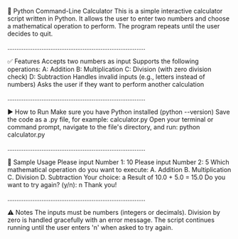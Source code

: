 🧮 Python Command-Line Calculator
This is a simple interactive calculator script written in Python. It allows the user to enter two numbers and choose a mathematical operation to perform. The program repeats until the user decides to quit.

.............................................................................

✅ Features
Accepts two numbers as input
Supports the following operations:
A: Addition
B: Multiplication
C: Division (with zero division check)
D: Subtraction
Handles invalid inputs (e.g., letters instead of numbers)
Asks the user if they want to perform another calculation

.............................................................................

▶️ How to Run
Make sure you have Python installed (python --version)
Save the code as a .py file, for example:
calculator.py
Open your terminal or command prompt, navigate to the file's directory, and run:
python calculator.py

.............................................................................

📝 Sample Usage
Please input Number 1: 10
Please input Number 2: 5
Which mathematical operation do you want to execute:
A. Addition
B. Multiplication
C. Division
D. Subtraction
Your choice: a
Result of 10.0 + 5.0 = 15.0
Do you want to try again? (y/n): n
Thank you!

.............................................................................

⚠️ Notes
    The inputs must be numbers (integers or decimals).
    Division by zero is handled gracefully with an error message.
    The script continues running until the user enters 'n' when asked to try again.
